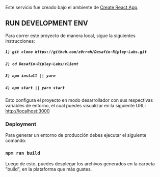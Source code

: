 Este servicio fue creado bajo el ambiente de [Create React App](https://github.com/facebook/create-react-app).

  

## RUN DEVELOPMENT ENV

Para correr este proyecto de manera local, sigue la siguientes instrucciones:
  
##### `1) git clone https://github.com/z0rroh/Desafio-Ripley-Labs.git`
##### `2) cd Desafio-Ripley-Labs/client`
##### `3) npm install || yarn `
##### `4) npm start || yarn start`
Esto configura el proyecto en modo desarrollador con sus respectivas variables de entorno, el cual puedes visualizar en la siguiente URL:  [http://localhost:3000](http://localhost:3000/)

### Deployment

Para generar un entorno de producción debes ejecutar el siguiente comando:

### `npm run build` 

Luego de esto, puedes desplegar los archivos generados en la carpeta "build", en la plataforma que más gustes.
